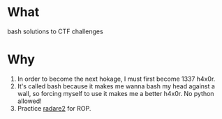 # What

bash solutions to CTF challenges

# Why

1. In order to become the next hokage, I must first become 1337 h4x0r.
2. It's called bash because it makes me wanna bash my head against a wall, so
   forcing myself to use it makes me a better h4x0r. No python allowed!
3. Practice [radare2](https://github.com/radareorg/radare2) for ROP.
